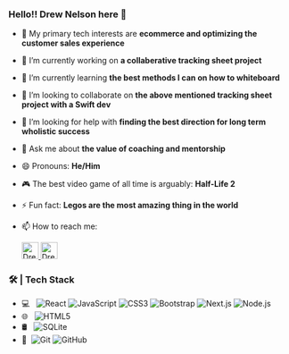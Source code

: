 ### Hello!! Drew Nelson here 👋

- 🧠 My primary tech interests are <b>ecommerce and optimizing the customer sales experience</b>
- 🔭 I’m currently working on <b>a collaberative tracking sheet project</b>
- 🌱 I’m currently learning <b>the best methods I can on how to whiteboard</b>
- 🤝 I’m looking to collaborate on <b>the above mentioned tracking sheet project with a Swift dev</b>
- 🤔 I’m looking for help with <b>finding the best direction for long term wholistic success</b>
- 💬 Ask me about <b>the value of coaching and mentorship</b>
- 😄 Pronouns: <b>He/Him</b>
- 🎮 The best video game of all time is arguably: <b>Half-Life 2</b>
- ⚡ Fun fact: <b>Legos are the most amazing thing in the world</b>
- 📫 How to reach me: 

  <a href="mailto:realseal177@gmail.com">
    <img src="https://www.vectorlogo.zone/logos/gmail/gmail-tile.svg" alt="Drew Nelson's gmail" height="30" width="30">
  </a>

  <a href="https://www.linkedin.com/in/nelsonandrew17/">
    <img src="https://www.vectorlogo.zone/logos/linkedin/linkedin-icon.svg" alt="Drew Nelson's LinkedIn Profile" height="30" width="30">
  </a>

### 🛠 | Tech Stack

- 💻 &#160; ![React](https://img.shields.io/badge/-React-333333?style=flat&logo=react)
![JavaScript](https://img.shields.io/badge/-JavaScript-333333?style=flat&logo=javascript)
![CSS3](https://img.shields.io/badge/-CSS3-333333?style=flat&logo=css3)
![Bootstrap](https://img.shields.io/badge/-Bootstrap-333333?style=flat&logo=bootstrap&logoColor=563D7C)
![Next.js](https://img.shields.io/badge/-Next.js-333333?style=flat&logo=next.js)
![Node.js](https://img.shields.io/badge/-Node.js-333333?style=flat&logo=node.js)
- 🌐 &#160; ![HTML5](https://img.shields.io/badge/-HTML5-333333?style=flat&logo=HTML5)
- 🛢 &#160; ![SQLite](https://img.shields.io/badge/-SQLite-333333?style=flat&logo=sqlite)
- 🔧 &#160;![Git](https://img.shields.io/badge/-Git-333333?style=flat&logo=git)
![GitHub](https://img.shields.io/badge/-GitHub-333333?style=flat&logo=github)



